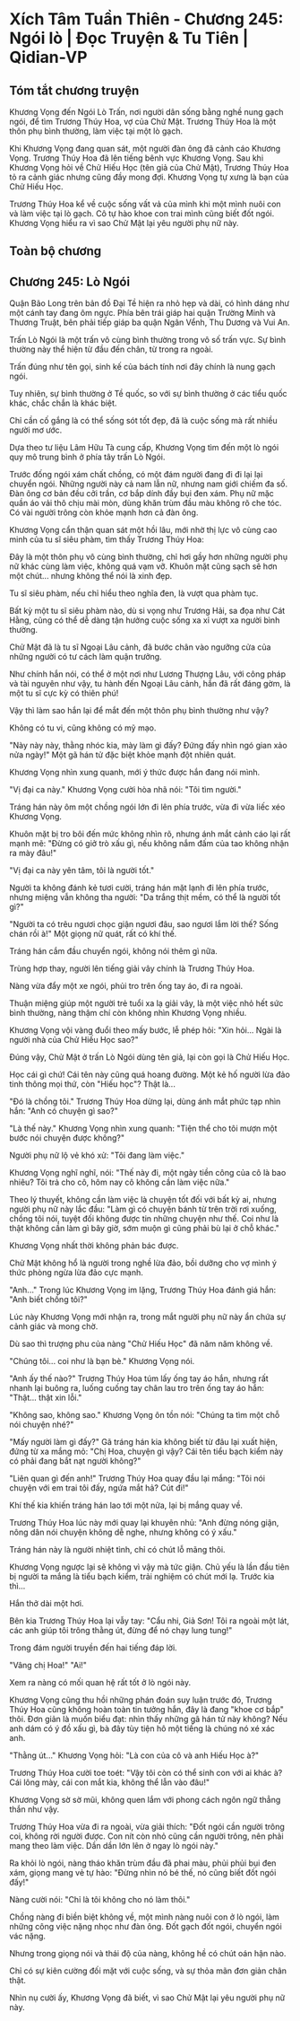 # Xích Tâm Tuần Thiên - Chương 245: Ngói lò | Đọc Truyện & Tu Tiên | Qidian-VP



## Tóm tắt chương truyện

Khương Vọng đến Ngói Lò Trấn, nơi người dân sống bằng nghề nung gạch ngói, để tìm Trương Thúy Hoa, vợ của Chử Mật. Trương Thúy Hoa là một thôn phụ bình thường, làm việc tại một lò gạch.

Khi Khương Vọng đang quan sát, một người đàn ông đã cảnh cáo Khương Vọng. Trương Thúy Hoa đã lên tiếng bênh vực Khương Vọng. Sau khi Khương Vọng hỏi về Chử Hiếu Học (tên giả của Chử Mật), Trương Thúy Hoa tỏ ra cảnh giác nhưng cũng đầy mong đợi. Khương Vọng tự xưng là bạn của Chử Hiếu Học.

Trương Thúy Hoa kể về cuộc sống vất vả của mình khi một mình nuôi con và làm việc tại lò gạch. Cô tự hào khoe con trai mình cũng biết đốt ngói. Khương Vọng hiểu ra vì sao Chử Mật lại yêu người phụ nữ này.


## Toàn bộ chương

## Chương 245: Lò Ngói

Quận Bão Long trên bản đồ Đại Tề hiện ra nhỏ hẹp và dài, có hình dáng như một cánh tay đang ôm ngực. Phía bên trái giáp hai quận Trường Minh và Thương Truật, bên phải tiếp giáp ba quận Ngân Vểnh, Thu Dương và Vui An.

Trấn Lò Ngói là một trấn vô cùng bình thường trong vô số trấn vực. Sự bình thường này thể hiện từ đầu đến chân, từ trong ra ngoài.

Trấn đúng như tên gọi, sinh kế của bách tính nơi đây chính là nung gạch ngói.

Tuy nhiên, sự bình thường ở Tề quốc, so với sự bình thường ở các tiểu quốc khác, chắc chắn là khác biệt.

Chỉ cần cố gắng là có thể sống sót tốt đẹp, đã là cuộc sống mà rất nhiều người mơ ước.

Dựa theo tư liệu Lâm Hữu Tà cung cấp, Khương Vọng tìm đến một lò ngói quy mô trung bình ở phía tây trấn Lò Ngói.

Trước đống ngói xám chất chồng, có một đám người đang đi đi lại lại chuyển ngói. Những người này cả nam lẫn nữ, nhưng nam giới chiếm đa số. Đàn ông cơ bản đều cởi trần, cơ bắp dính đầy bụi đen xám. Phụ nữ mặc quần áo vải thô chịu mài mòn, dùng khăn trùm đầu màu không rõ che tóc. Có vài người trông còn khỏe mạnh hơn cả đàn ông.

Khương Vọng cẩn thận quan sát một hồi lâu, mới nhờ thị lực vô cùng cao minh của tu sĩ siêu phàm, tìm thấy Trương Thúy Hoa:

Đây là một thôn phụ vô cùng bình thường, chỉ hơi gầy hơn những người phụ nữ khác cùng làm việc, không quá vạm vỡ. Khuôn mặt cũng sạch sẽ hơn một chút... nhưng không thể nói là xinh đẹp.

Tu sĩ siêu phàm, nếu chỉ hiểu theo nghĩa đen, là vượt qua phàm tục.

Bất kỳ một tu sĩ siêu phàm nào, dù si vọng như Trương Hải, sa đọa như Cát Hằng, cũng có thể dễ dàng tận hưởng cuộc sống xa xỉ vượt xa người bình thường.

Chử Mật đã là tu sĩ Ngoại Lâu cảnh, đã bước chân vào ngưỡng cửa của những người có tư cách làm quận trưởng.

Như chính hắn nói, có thể ở một nơi như Lương Thượng Lâu, với công pháp và tài nguyên như vậy, tu hành đến Ngoại Lâu cảnh, hắn đã rất đáng gờm, là một tu sĩ cực kỳ có thiên phú!

Vậy thì làm sao hắn lại để mắt đến một thôn phụ bình thường như vậy?

Không có tu vi, cũng không có mỹ mạo.

"Này này này, thằng nhóc kia, mày làm gì đấy? Đứng đấy nhìn ngó gian xảo nửa ngày!" Một gã hán tử đặc biệt khỏe mạnh đột nhiên quát.

Khương Vọng nhìn xung quanh, mới ý thức được hắn đang nói mình.

"Vị đại ca này." Khương Vọng cười hòa nhã nói: "Tôi tìm người."

Tráng hán này ôm một chồng ngói lớn đi lên phía trước, vừa đi vừa liếc xéo Khương Vọng.

Khuôn mặt bị tro bôi đến mức không nhìn rõ, nhưng ánh mắt cảnh cáo lại rất mạnh mẽ: "Đừng có giở trò xấu gì, nếu không nắm đấm của tao không nhận ra mày đâu!"

"Vị đại ca này yên tâm, tôi là người tốt."

Người ta không đánh kẻ tươi cười, tráng hán mặt lạnh đi lên phía trước, nhưng miệng vẫn không tha người: "Da trắng thịt mềm, có thể là người tốt gì?"

"Người ta có trêu ngươi chọc giận ngươi đâu, sao ngươi lắm lời thế? Sống chán rồi à!" Một giọng nữ quát, rất có khí thế.

Tráng hán cắm đầu chuyển ngói, không nói thêm gì nữa.

Trùng hợp thay, người lên tiếng giải vây chính là Trương Thúy Hoa.

Nàng vừa đẩy một xe ngói, phủi tro trên ống tay áo, đi ra ngoài.

Thuận miệng giúp một người trẻ tuổi xa lạ giải vây, là một việc nhỏ hết sức bình thường, nàng thậm chí còn không nhìn Khương Vọng nhiều.

Khương Vọng vội vàng đuổi theo mấy bước, lễ phép hỏi: "Xin hỏi... Ngài là người nhà của Chử Hiếu Học sao?"

Đúng vậy, Chử Mật ở trấn Lò Ngói dùng tên giả, lại còn gọi là Chử Hiếu Học.

Học cái gì chứ! Cái tên này cũng quá hoang đường. Một kẻ hố người lừa đảo tinh thông mọi thứ, còn "Hiếu học"? Thật là...

"Đó là chồng tôi." Trương Thúy Hoa dừng lại, dùng ánh mắt phức tạp nhìn hắn: "Anh có chuyện gì sao?"

"Là thế này." Khương Vọng nhìn xung quanh: "Tiện thể cho tôi mượn một bước nói chuyện được không?"

Người phụ nữ lộ vẻ khó xử: "Tôi đang làm việc."

Khương Vọng nghĩ nghĩ, nói: "Thế này đi, một ngày tiền công của cô là bao nhiêu? Tôi trả cho cô, hôm nay cô không cần làm việc nữa."

Theo lý thuyết, không cần làm việc là chuyện tốt đối với bất kỳ ai, nhưng người phụ nữ này lắc đầu: "Làm gì có chuyện bánh từ trên trời rơi xuống, chồng tôi nói, tuyệt đối không được tin những chuyện như thế. Coi như là thật không cần làm gì bây giờ, sớm muộn gì cũng phải bù lại ở chỗ khác."

Khương Vọng nhất thời không phản bác được.

Chử Mật không hổ là người trong nghề lừa đảo, bồi dưỡng cho vợ mình ý thức phòng ngừa lừa đảo cực mạnh.

"Anh..." Trong lúc Khương Vọng im lặng, Trương Thúy Hoa đánh giá hắn: "Anh biết chồng tôi?"

Lúc này Khương Vọng mới nhận ra, trong mắt người phụ nữ này ẩn chứa sự cảnh giác và mong chờ.

Dù sao thì trượng phu của nàng "Chử Hiếu Học" đã năm năm không về.

"Chúng tôi... coi như là bạn bè." Khương Vọng nói.

"Anh ấy thế nào?" Trương Thúy Hoa túm lấy ống tay áo hắn, nhưng rất nhanh lại buông ra, luống cuống tay chân lau tro trên ống tay áo hắn: "Thật... thật xin lỗi."

"Không sao, không sao." Khương Vọng ôn tồn nói: "Chúng ta tìm một chỗ nói chuyện nhé?"

"Mấy người làm gì đấy?" Gã tráng hán kia không biết từ đâu lại xuất hiện, đứng từ xa mắng mỏ: "Chị Hoa, chuyện gì vậy? Cái tên tiểu bạch kiểm này có phải đang bắt nạt người không?"

"Liên quan gì đến anh!" Trương Thúy Hoa quay đầu lại mắng: "Tôi nói chuyện với em trai tôi đấy, ngứa mắt hả? Cút đi!"

Khí thế kia khiến tráng hán lao tới một nửa, lại bị mắng quay về.

Trương Thúy Hoa lúc này mới quay lại khuyên nhủ: "Anh đừng nóng giận, nông dân nói chuyện không dễ nghe, nhưng không có ý xấu."

Tráng hán này là người nhiệt tình, chỉ có chút lỗ mãng thôi.

Khương Vọng ngược lại sẽ không vì vậy mà tức giận. Chủ yếu là lần đầu tiên bị người ta mắng là tiểu bạch kiểm, trải nghiệm có chút mới lạ. Trước kia thì...

Hắn thở dài một hơi.

Bên kia Trương Thúy Hoa lại vẫy tay: "Cẩu nhi, Giả Sơn! Tôi ra ngoài một lát, các anh giúp tôi trông thằng út, đừng để nó chạy lung tung!"

Trong đám người truyền đến hai tiếng đáp lời.

"Vâng chị Hoa!" "Ai!"

Xem ra nàng có mối quan hệ rất tốt ở lò ngói này.

Khương Vọng cũng thu hồi những phán đoán suy luận trước đó, Trương Thúy Hoa cũng không hoàn toàn tin tưởng hắn, đây là đang "khoe cơ bắp" thôi. Đơn giản là muốn biểu đạt: nhìn thấy những gã hán tử này không? Nếu anh dám có ý đồ xấu gì, bà đây tùy tiện hô một tiếng là chúng nó xé xác anh.

"Thằng út..." Khương Vọng hỏi: "Là con của cô và anh Hiếu Học à?"

Trương Thúy Hoa cười toe toét: "Vậy tôi còn có thể sinh con với ai khác à? Cái lông mày, cái con mắt kia, không thể lẫn vào đâu!"

Khương Vọng sờ sờ mũi, không quen lắm với phong cách ngôn ngữ thẳng thắn như vậy.

Trương Thúy Hoa vừa đi ra ngoài, vừa giải thích: "Đốt ngói cần người trông coi, không rời người được. Con nít còn nhỏ cũng cần người trông, nên phải mang theo làm việc. Dần dần lớn lên ở ngay lò ngói này."

Ra khỏi lò ngói, nàng tháo khăn trùm đầu đã phai màu, phủi phủi bụi đen xám, giọng mang vẻ tự hào: "Đừng nhìn nó bé thế, nó cũng biết đốt ngói đấy!"

Nàng cười nói: "Chỉ là tôi không cho nó làm thôi."

Chồng nàng đi biền biệt không về, một mình nàng nuôi con ở lò ngói, làm những công việc nặng nhọc như đàn ông. Đốt gạch đốt ngói, chuyển ngói vác nặng.

Nhưng trong giọng nói và thái độ của nàng, không hề có chút oán hận nào.

Chỉ có sự kiên cường đối mặt với cuộc sống, và sự thỏa mãn đơn giản chân thật.

Nhìn nụ cười ấy, Khương Vọng đã biết, vì sao Chử Mật lại yêu người phụ nữ này.